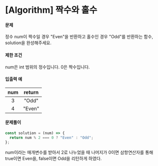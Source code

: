 # [Algorithm] 짝수와 홀수

#### 문제

정수 num이 짝수일 경우 "Even"을 반환하고 홀수인 경우 "Odd"를 반환하는 함수, solution을 완성해주세요.

#### 제한 조건

num은 int 범위의 정수입니다.
0은 짝수입니다.

#### 입출력 예

| num | return |
| :-: | :----: |
|  3  | "Odd"  |
|  4  | "Even" |

#### 문제풀이

```js
const solution = (num) => {
  return num % 2 === 0 ? "Even" : "Odd";
};
```

num이라는 매개변수를 받아서 2로 나누었을 때 나머지가 0이면 삼항연산자를 통해 true이면 Even을, false이면 Odd을 리턴하게 하였다.
